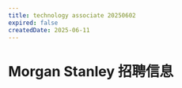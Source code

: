 ```yaml
---
title: technology associate 20250602
expired: false
createdDate: 2025-06-11
---
```


# Morgan Stanley 招聘信息

<JobPostingTable job-posting-json-path="morgan-stanley/data/technology-associate-20250602.json"/>
